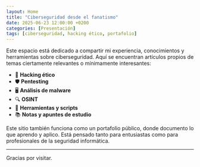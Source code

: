 ```yaml
---
layout: Home
title: "Ciberseguridad desde el fanatismo"
date: 2025-06-23 12:00:00 +0200
categories: [Presentación]
tags: [ciberseguridad, hacking ético, portafolio]
---
```


Este espacio está dedicado a compartir mi experiencia, conocimientos y herramientas sobre ciberseguridad. Aquí se encuentran artículos propios de temas ciertamente relevantes o mínimamente interesantes:

- 🔐 **Hacking ético**
- 🛡️  **Pentesting**
- 🖥️  **Análisis de malware**
- 🔍 **OSINT**
- 🧰 **Herramientas y scripts**
- 📚 **Notas y apuntes de estudio**

Este sitio también funciona como un portafolio público, donde documento lo que aprendo y aplico. Está pensado tanto para entusiastas como para profesionales de la seguridad informática.

---

Gracias por visitar.
